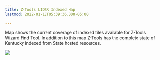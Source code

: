 ```yaml
---
title: Z-Tools LIDAR Indexed Map
lastmod: 2022-01-12T05:39:36.000-05:00

---
```

Map shows the current coverage of indexed tiles available for Z-Tools Wizard Find Tool.  In addition to this map Z-Tools has the complete state of Kentucky indexed from State hosted resources.

![](/images/us-lidar-coverage-2022.jpg)